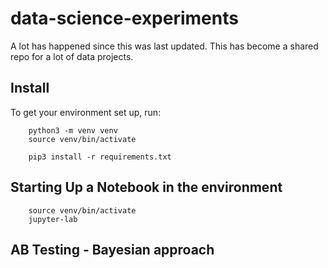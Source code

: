 # data-science-experiments

A lot has happened since this was last updated. This has become a shared repo for a lot of data projects.


## Install

To get your environment set up, run:

```
    python3 -m venv venv 
    source venv/bin/activate

    pip3 install -r requirements.txt
```

## Starting Up a Notebook in the environment

```
    source venv/bin/activate
    jupyter-lab
```

## AB Testing - Bayesian approach




